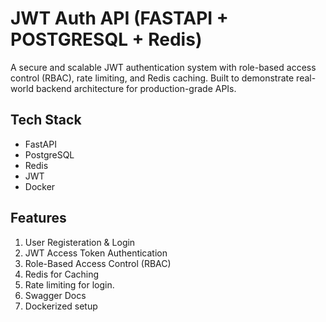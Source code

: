 # JWT Auth API (FASTAPI + POSTGRESQL + Redis)

A secure and scalable JWT authentication system with role-based access control (RBAC), rate limiting, and Redis caching. Built to demonstrate real-world backend architecture for production-grade APIs.

## Tech Stack
- FastAPI
- PostgreSQL
- Redis
- JWT
- Docker

## Features
1. User Registeration & Login
2. JWT Access Token Authentication
3. Role-Based Access Control (RBAC)
4. Redis for Caching
5. Rate limiting for login.
6. Swagger Docs
7. Dockerized setup 
